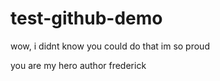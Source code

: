 # test-github-demo

wow, i didnt know you could do that im so proud

you are my hero author frederick